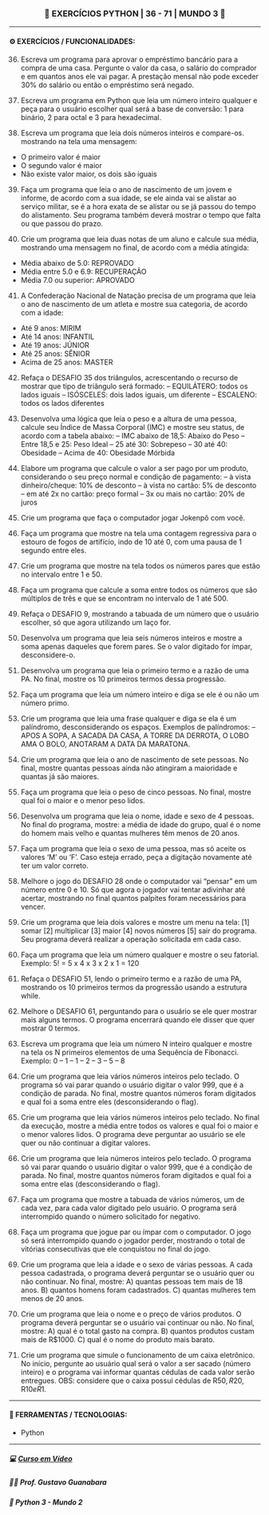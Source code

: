 <h3 align="center"> 
  🚧 EXERCÍCIOS PYTHON | 36 - 71 | MUNDO 3 🚧
</h3>

---
#### ⚙️ EXERCÍCIOS / FUNCIONALIDADES:

36) Escreva um programa para aprovar o empréstimo bancário para a compra de uma casa. Pergunte o valor da casa, o salário do comprador e em quantos anos ele vai pagar. A prestação mensal não pode exceder 30% do salário ou então o empréstimo será negado.

37) Escreva um programa em Python que leia um número inteiro qualquer e peça para o usuário escolher qual será a base de conversão: 1 para binário, 2 para octal e 3 para hexadecimal.

38) Escreva um programa que leia dois números inteiros e compare-os. mostrando na tela uma mensagem:
* O primeiro valor é maior
* O segundo valor é maior
* Não existe valor maior, os dois são iguais

39) Faça um programa que leia o ano de nascimento de um jovem e informe, de acordo com a sua idade, se ele ainda vai se alistar ao serviço militar, se é a hora exata de se alistar ou se já passou do tempo do alistamento. Seu programa também deverá mostrar o tempo que falta ou que passou do prazo.

40) Crie um programa que leia duas notas de um aluno e calcule sua média, mostrando uma mensagem no final, de acordo com a média atingida:
* Média abaixo de 5.0: REPROVADO
* Média entre 5.0 e 6.9: RECUPERAÇÃO
* Média 7.0 ou superior: APROVADO

41) A Confederação Nacional de Natação precisa de um programa que leia o ano de nascimento de um atleta e mostre sua categoria, de acordo com a idade:
* Até 9 anos: MIRIM
* Até 14 anos: INFANTIL
* Até 19 anos: JÚNIOR
* Até 25 anos: SÊNIOR
* Acima de 25 anos: MASTER

42) Refaça o DESAFIO 35 dos triângulos, acrescentando o recurso de mostrar que tipo de triângulo será formado:
– EQUILÁTERO: todos os lados iguais
– ISÓSCELES: dois lados iguais, um diferente
– ESCALENO: todos os lados diferentes

43) Desenvolva uma lógica que leia o peso e a altura de uma pessoa, calcule seu Índice de Massa Corporal (IMC) e mostre seu status, de acordo com a tabela abaixo:
– IMC abaixo de 18,5: Abaixo do Peso
– Entre 18,5 e 25: Peso Ideal
– 25 até 30: Sobrepeso
– 30 até 40: Obesidade
– Acima de 40: Obesidade Mórbida

44) Elabore um programa que calcule o valor a ser pago por um produto, considerando o seu preço normal e condição de pagamento:
– à vista dinheiro/cheque: 10% de desconto
– à vista no cartão: 5% de desconto
– em até 2x no cartão: preço formal 
– 3x ou mais no cartão: 20% de juros

45) Crie um programa que faça o computador jogar Jokenpô com você.
46) Faça um programa que mostre na tela uma contagem regressiva para o estouro de fogos de artifício, indo de 10 até 0, com uma pausa de 1 segundo entre eles.
47) Crie um programa que mostre na tela todos os números pares que estão no intervalo entre 1 e 50.
48) Faça um programa que calcule a soma entre todos os números que são múltiplos de três e que se encontram no intervalo de 1 até 500.
49) Refaça o DESAFIO 9, mostrando a tabuada de um número que o usuário escolher, só que agora utilizando um laço for.
50) Desenvolva um programa que leia seis números inteiros e mostre a soma apenas daqueles que forem pares. Se o valor digitado for ímpar, desconsidere-o.
51) Desenvolva um programa que leia o primeiro termo e a razão de uma PA. No final, mostre os 10 primeiros termos dessa progressão.
52) Faça um programa que leia um número inteiro e diga se ele é ou não um número primo.
53) Crie um programa que leia uma frase qualquer e diga se ela é um palíndromo, desconsiderando os espaços. Exemplos de palíndromos:
– APOS A SOPA, A SACADA DA CASA, A TORRE DA DERROTA, O LOBO AMA O BOLO, ANOTARAM A DATA DA MARATONA.
54) Crie um programa que leia o ano de nascimento de sete pessoas. No final, mostre quantas pessoas ainda não atingiram a maioridade e quantas já são maiores.
55) Faça um programa que leia o peso de cinco pessoas. No final, mostre qual foi o maior e o menor peso lidos.
56) Desenvolva um programa que leia o nome, idade e sexo de 4 pessoas. No final do programa, mostre: a média de idade do grupo, qual é o nome do homem mais velho e quantas mulheres têm menos de 20 anos.
57) Faça um programa que leia o sexo de uma pessoa, mas só aceite os valores ‘M’ ou ‘F’. Caso esteja errado, peça a digitação novamente até ter um valor correto.
58) Melhore o jogo do DESAFIO 28 onde o computador vai “pensar” em um número entre 0 e 10. Só que agora o jogador vai tentar adivinhar até acertar, mostrando no final quantos palpites foram necessários para vencer.
59) Crie um programa que leia dois valores e mostre um menu na tela:
[1] somar
[2] multiplicar
[3] maior
[4] novos números
[5] sair do programa.
Seu programa deverá realizar a operação solicitada em cada caso.
60) Faça um programa que leia um número qualquer e mostre o seu fatorial. Exemplo:
5! = 5 x 4 x 3 x 2 x 1 = 120
61) Refaça o DESAFIO 51, lendo o primeiro termo e a razão de uma PA, mostrando os 10 primeiros termos da progressão usando a estrutura while.
62) Melhore o DESAFIO 61, perguntando para o usuário se ele quer mostrar mais alguns termos. O programa encerrará quando ele disser que quer mostrar 0 termos.
63) Escreva um programa que leia um número N inteiro qualquer e mostre na tela os N primeiros elementos de uma Sequência de Fibonacci. Exemplo:
0 – 1 – 1 – 2 – 3 – 5 – 8
64) Crie um programa que leia vários números inteiros pelo teclado. O programa só vai parar quando o usuário digitar o valor 999, que é a condição de parada. No final, mostre quantos números foram digitados e qual foi a soma entre eles (desconsiderando o flag).
65) Crie um programa que leia vários números inteiros pelo teclado. No final da execução, mostre a média entre todos os valores e qual foi o maior e o menor valores lidos. O programa deve perguntar ao usuário se ele quer ou não continuar a digitar valores.
66) Crie um programa que leia números inteiros pelo teclado. O programa só vai parar quando o usuário digitar o valor 999, que é a condição de parada. No final, mostre quantos números foram digitados e qual foi a soma entre elas (desconsiderando o flag).
67) Faça um programa que mostre a tabuada de vários números, um de cada vez, para cada valor digitado pelo usuário. O programa será interrompido quando o número solicitado for negativo.
68) Faça um programa que jogue par ou ímpar com o computador. O jogo só será interrompido quando o jogador perder, mostrando o total de vitórias consecutivas que ele conquistou no final do jogo.
69) Crie um programa que leia a idade e o sexo de várias pessoas. A cada pessoa cadastrada, o programa deverá perguntar se o usuário quer ou não continuar. No final, mostre:
A) quantas pessoas tem mais de 18 anos.
B) quantos homens foram cadastrados.
C) quantas mulheres tem menos de 20 anos.
70) Crie um programa que leia o nome e o preço de vários produtos. O programa deverá perguntar se o usuário vai continuar ou não. No final, mostre:
A) qual é o total gasto na compra.
B) quantos produtos custam mais de R$1000.
C) qual é o nome do produto mais barato.
71) Crie um programa que simule o funcionamento de um caixa eletrônico. No início, pergunte ao usuário qual será o valor a ser sacado (número inteiro) e o programa vai informar quantas cédulas de cada valor serão entregues. OBS: considere que o caixa possui cédulas de R$50, R$20, R$10 e R$1.

---
#### 🔧 FERRAMENTAS / TECNOLOGIAS:

- Python

---
##### 💻 <a href="https://www.cursoemvideo.com/curso/python-3-mundo-3">Curso em Vídeo</a>
##### 🧑‍🏫 Prof. Gustavo Guanabara
##### 📖 Python 3 - Mundo 2
